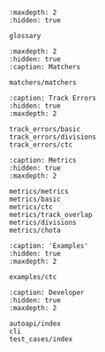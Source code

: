 ```{include} ../../README.md
```

```{toctree}
:maxdepth: 2
:hidden: true

glossary
```

```{toctree}
:maxdepth: 2
:hidden: true
:caption: Matchers

matchers/matchers
```

```{toctree}
:caption: Track Errors
:hidden: true
:maxdepth: 2

track_errors/basic
track_errors/divisions
track_errors/ctc
```

```{toctree}
:caption: Metrics
:hidden: true
:maxdepth: 2

metrics/metrics
metrics/basic
metrics/ctc
metrics/track_overlap
metrics/divisions
metrics/chota
```

```{toctree}
:caption: 'Examples'
:hidden: true
:maxdepth: 2

examples/ctc
```

```{toctree}
:caption: Developer
:hidden: true
:maxdepth: 2

autoapi/index
cli
test_cases/index
```
